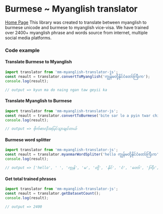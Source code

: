 # Burmese ~ Myanglish translator
[Home Page](https://myanglish.bytete.com)
This library was created to translate between myanglish to burmese unicode and burmese to myanglish vice-visa. We have trained over 2400+ myanglish phrase and words source from internet, multiple social media platforms.


### Code example
#### Translate Burmese to Myanglish
```javascript
import translator from 'mm-myanglish-translator-js';
const reault = translator.convertToMyanglish('ကျွန်မတို့နိုင်ငံတော်ကြီးက');
console.log(result);

// output => kyun ma do naing ngan taw geyii ka
```

#### Translate Myanglish to Burmese
```javascript
import translator from 'mm-myanglish-translator-js';
const reault = translator.convertToBurmese('bite sar lo a pyin twar chin dl');
console.log(result);

// output => ဗိုက်စာလိုအပြင်သွာချင်တယ်
```


#### Burmese word splitter
```javascript
import translator from 'mm-myanglish-translator-js';
const reault = translator.myanmarWordSpliter('hello ကျွန်မတို့နိုင်ငံတော်ကြီးက');
console.log(result);

// output => ['hello', ' ', 'ကျွန်', 'မ', 'တို့', 'နိုင်', 'ငံ', 'တော်', 'ကြီး', 'က']
```


#### Get total trained phrases
```javascript
import translator from 'mm-myanglish-translator-js';
const reault = translator.getDatasetCount();
console.log(result);

// output => 2400
```